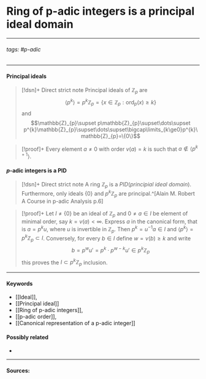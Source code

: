 # Ring of p-adic integers is a principal ideal domain
***
###### tags: #p-adic 
***
#### Principal ideals
>[!dsn]+ Direct strict note
>Principal ideals of $\mathbb{Z}_{p}$ are
>$$\langle p^{k}\rangle=p^{k}\mathbb{Z}_{p}=\{x\in\mathbb{Z}_{p}:\text{ord}_{p}(x)\ge k\}$$
>and 
>$$\mathbb{Z}_{p}\supset p\mathbb{Z}_{p}\supset\dots\supset p^{k}\mathbb{Z}_{p}\supset\dots\supset\bigcap\limits_{k\ge0}p^{k}\mathbb{Z}_{p}=\{0\}$$

>[!proof]+
>Every element $a\ne0$ with order $v(a)=k$ is such that $a\notin\langle p^{k+1}\rangle$. 

#### $p$-adic integers is a PID
>[!dsn]+ Direct strict note
>A ring $\mathbb{Z}_{p}$ is a *PID*(*principial ideal domain*). Furthermore, only ideals $\{0\}$ and $p^{k}\mathbb{Z}_{p}$ are principal.^[Alain M. Robert A Course in p-adic Analysis p.6]

>[!proof]+
>Let $I\ne\{0\}$ be an ideal of $\mathbb{Z}_{p}$ and $0\ne a\in I$ be element of minimal order, say $k=v(a)<\infty$. Express $a$ in the canonical form, that is $a=p^{k}u$, where $u$ is invertible in $\mathbb{Z}_{p}$. Then $p^{k}=u^{-1}a\in I$ and $\langle p^{k}\rangle=p^{k}\mathbb{Z}_{p}\subset I$.
>Conversely, for every $b\in I$ define $w=v(b)\ge k$ and write
>$$b=p^{w}u'=p^{k}\cdot p^{w-k}u'\in p^{k}\mathbb{Z}_{p}$$
>this proves the $I\subset p^{k}\mathbb{Z}_{p}$ inclusion.

***
#### Keywords
- [[Ideal]],
- [[Principal ideal]]
- [[Ring of p-adic integers]],
- [[p-adic order]],
- [[Canonical representation of a p-adic integer]]
#### Possibly related
- 
***
#### Sources: